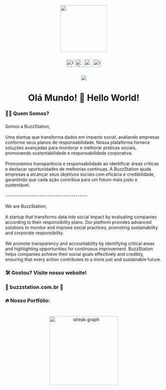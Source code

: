 <div align="center">
  <img height="150" src="https://camo.githubusercontent.com/62da68eb62b1e5f175f7d1f0191dd89a653d7908feb22d37d4a0ab07365d6791/68747470733a2f2f6d656469612e67697068792e636f6d2f6d656469612f4d3967624264396e6244724f5475314d71782f67697068792e676966"  />
</div>

###

<div align="center">
  <img src="https://img.shields.io/static/v1?message=LinkedIn&logo=linkedin&label=&color=0077B5&logoColor=white&labelColor=&style=for-the-badge" height="25" alt="linkedin logo"  />
  <img src="https://img.shields.io/static/v1?message=Discord&logo=discord&label=&color=7289DA&logoColor=white&labelColor=&style=for-the-badge" height="25" alt="discord logo"  />
  <img src="https://img.shields.io/static/v1?message=Gmail&logo=gmail&label=&color=D14836&logoColor=white&labelColor=&style=for-the-badge" height="25" alt="gmail logo"  />
  <img src="https://img.shields.io/static/v1?message=Instagram&logo=instagram&label=&color=E4405F&logoColor=white&labelColor=&style=for-the-badge" height="25" alt="instagram logo"  />
</div>

###

<div align="center">
  <img src="https://visitor-badge.laobi.icu/badge?page_id=BuzzStation0.BuzzStation0&"  />
</div>

###

<h1 align="center">Olá Mundo! 👋 Hello World!</h1>

###

<h3 align="left">👩‍💻  Quem Somos?</h3>

###

<p align="left">Somos a BuzzStation,<br><br>Uma startup que transforma dados em impacto social, avaliando empresas conforme seus planos de responsabilidade. Nossa plataforma fornece soluções avançadas para monitorar e melhorar práticas sociais, promovendo sustentabilidade e responsabilidade corporativa.<br><br>Promovemos transparência e responsabilidade ao identificar áreas críticas e destacar oportunidades de melhorias contínuas. A BuzzStation ajuda empresas a alcançar seus objetivos sociais com eficácia e credibilidade, garantindo que cada ação contribua para um futuro mais justo e sustentável.<br><br>-----------------------------------------<br><br>We are BuzzStation,<br><br>A startup that transforms data into social impact by evaluating companies according to their responsibility plans. Our platform provides advanced solutions to monitor and improve social practices, promoting sustainability and corporate responsibility.<br><br>We promote transparency and accountability by identifying critical areas and highlighting opportunities for continuous improvement. BuzzStation helps companies achieve their social goals effectively and credibly, ensuring that every action contributes to a more just and sustainable future.</p>

###

<h3 align="left">🛠 Gostou? Visite nosso website!<br><br>👀 buzzstation.com.br 👀</h3>

###

<div align="left">
</div>

###

<h3 align="left">🔥  Nosso Portfólio:</h3>

###

<br clear="both">

<div align="center">
  <img src="https://streak-stats.demolab.com?user=BuzzStation0&locale=en&mode=daily&theme=dark&hide_border=false&border_radius=5&order=3" height="220" alt="streak graph"  />
</div>

###
